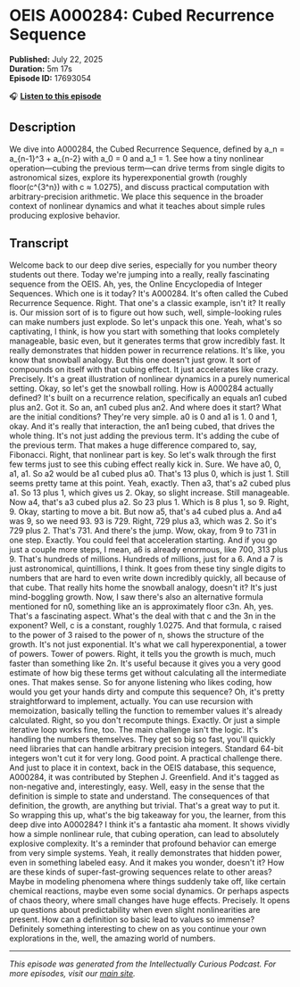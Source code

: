 # OEIS A000284: Cubed Recurrence Sequence

**Published:** July 22, 2025  
**Duration:** 5m 17s  
**Episode ID:** 17693054

🎧 **[Listen to this episode](https://intellectuallycurious.buzzsprout.com/2529712/episodes/17693054-oeis-a000284-cubed-recurrence-sequence)**

## Description

We dive into A000284, the Cubed Recurrence Sequence, defined by a_n = a_{n-1}^3 + a_{n-2} with a_0 = 0 and a_1 = 1. See how a tiny nonlinear operation—cubing the previous term—can drive terms from single digits to astronomical sizes, explore its hyperexponential growth (roughly floor(c^{3^n}) with c ≈ 1.0275), and discuss practical computation with arbitrary-precision arithmetic. We place this sequence in the broader context of nonlinear dynamics and what it teaches about simple rules producing explosive behavior.

## Transcript

Welcome back to our deep dive series, especially for you number theory students out there. Today we're jumping into a really, really fascinating sequence from the OEIS. Ah, yes, the Online Encyclopedia of Integer Sequences. Which one is it today? It's A000284. It's often called the Cubed Recurrence Sequence. Right. That one's a classic example, isn't it? It really is. Our mission sort of is to figure out how such, well, simple-looking rules can make numbers just explode. So let's unpack this one. Yeah, what's so captivating, I think, is how you start with something that looks completely manageable, basic even, but it generates terms that grow incredibly fast. It really demonstrates that hidden power in recurrence relations. It's like, you know that snowball analogy. But this one doesn't just grow. It sort of compounds on itself with that cubing effect. It just accelerates like crazy. Precisely. It's a great illustration of nonlinear dynamics in a purely numerical setting. Okay, so let's get the snowball rolling. How is A000284 actually defined? It's built on a recurrence relation, specifically an equals an1 cubed plus an2. Got it. So an, an1 cubed plus an2. And where does it start? What are the initial conditions? They're very simple. a0 is 0 and a1 is 1. 0 and 1, okay. And it's really that interaction, the an1 being cubed, that drives the whole thing. It's not just adding the previous term. It's adding the cube of the previous term. That makes a huge difference compared to, say, Fibonacci. Right, that nonlinear part is key. So let's walk through the first few terms just to see this cubing effect really kick in. Sure. We have a0, 0, a1, a1. So a2 would be a1 cubed plus a0. That's 13 plus 0, which is just 1. Still seems pretty tame at this point. Yeah, exactly. Then a3, that's a2 cubed plus a1. So 13 plus 1, which gives us 2. Okay, so slight increase. Still manageable. Now a4, that's a3 cubed plus a2. So 23 plus 1. Which is 8 plus 1, so 9. Right, 9. Okay, starting to move a bit. But now a5, that's a4 cubed plus a. And a4 was 9, so we need 93. 93 is 729. Right, 729 plus a3, which was 2. So it's 729 plus 2. That's 731. And there's the jump. Wow, okay, from 9 to 731 in one step. Exactly. You could feel that acceleration starting. And if you go just a couple more steps, I mean, a6 is already enormous, like 700, 313 plus 9. That's hundreds of millions. Hundreds of millions, just for a 6. And a 7 is just astronomical, quintillions, I think. It goes from these tiny single digits to numbers that are hard to even write down incredibly quickly, all because of that cube. That really hits home the snowball analogy, doesn't it? It's just mind-boggling growth. Now, I saw there's also an alternative formula mentioned for n0, something like an is approximately floor c3n. Ah, yes. That's a fascinating aspect. What's the deal with that c and the 3n in the exponent? Well, c is a constant, roughly 1.0275. And that formula, c raised to the power of 3 raised to the power of n, shows the structure of the growth. It's not just exponential. It's what we call hyperexponential, a tower of powers. Tower of powers. Right, it tells you the growth is much, much faster than something like 2n. It's useful because it gives you a very good estimate of how big these terms get without calculating all the intermediate ones. That makes sense. So for anyone listening who likes coding, how would you get your hands dirty and compute this sequence? Oh, it's pretty straightforward to implement, actually. You can use recursion with memoization, basically telling the function to remember values it's already calculated. Right, so you don't recompute things. Exactly. Or just a simple iterative loop works fine, too. The main challenge isn't the logic. It's handling the numbers themselves. They get so big so fast, you'll quickly need libraries that can handle arbitrary precision integers. Standard 64-bit integers won't cut it for very long. Good point. A practical challenge there. And just to place it in context, back in the OEIS database, this sequence, A000284, it was contributed by Stephen J. Greenfield. And it's tagged as non-negative and, interestingly, easy. Well, easy in the sense that the definition is simple to state and understand. The consequences of that definition, the growth, are anything but trivial. That's a great way to put it. So wrapping this up, what's the big takeaway for you, the learner, from this deep dive into A000284? I think it's a fantastic aha moment. It shows vividly how a simple nonlinear rule, that cubing operation, can lead to absolutely explosive complexity. It's a reminder that profound behavior can emerge from very simple systems. Yeah, it really demonstrates that hidden power, even in something labeled easy. And it makes you wonder, doesn't it? How are these kinds of super-fast-growing sequences relate to other areas? Maybe in modeling phenomena where things suddenly take off, like certain chemical reactions, maybe even some social dynamics. Or perhaps aspects of chaos theory, where small changes have huge effects. Precisely. It opens up questions about predictability when even slight nonlinearities are present. How can a definition so basic lead to values so immense? Definitely something interesting to chew on as you continue your own explorations in the, well, the amazing world of numbers.

---
*This episode was generated from the Intellectually Curious Podcast. For more episodes, visit our [main site](https://intellectuallycurious.buzzsprout.com).*
